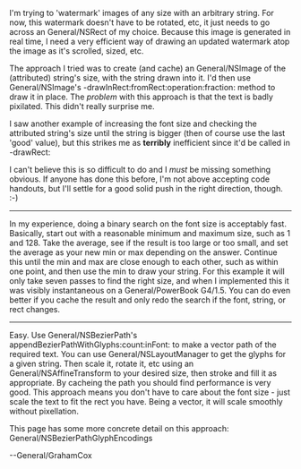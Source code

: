 

I'm trying to 'watermark' images of any size with an arbitrary string. For now, this watermark doesn't have to be rotated, etc, it just needs to go across an General/NSRect of my choice. Because this image is generated in real time, I need a very efficient way of drawing an updated watermark atop the image as it's scrolled, sized, etc.

The approach I tried was to create (and cache) an General/NSImage of the (attributed) string's size, with the string drawn into it. I'd then use General/NSImage's -drawInRect:fromRect:operation:fraction: method to draw it in place. The *problem* with this approach is that the text is badly pixilated. This didn't really surprise me.

I saw another example of increasing the font size and checking the attributed string's size until the string is bigger (then of course use the last 'good' value), but this strikes me as **terribly** inefficient since it'd be called in -drawRect: 

I can't believe this is so difficult to do and I *must* be missing something obvious. If anyone has done this before, I'm not above accepting code handouts, but I'll settle for a good solid push in the right direction, though. :-)

----

In my experience, doing a binary search on the font size is acceptably fast. Basically, start out with a reasonable minimum and maximum size, such as 1 and 128. Take the average, see if the result is too large or too small, and set the average as your new min or max depending on the answer. Continue this until the min and max are close enough to each other, such as within one point, and then use the min to draw your string. For this example it will only take seven passes to find the right size, and when I implemented this it was visibly instantaneous on a General/PowerBook G4/1.5. You can do even better if you cache the result and only redo the search if the font, string, or rect changes.

----

Easy. Use General/NSBezierPath's appendBezierPathWithGlyphs:count:inFont: to make a vector path of the required text. You can use General/NSLayoutManager to get the glyphs for a given string. Then scale it, rotate it, etc using an General/NSAffineTransform to your desired size, then stroke and fill it as appropriate. By cacheing the path you should find performance is very good. This approach means you don't have to care about the font size - just scale the text to fit the rect you have. Being a vector, it will scale smoothly without pixellation.

This page has some more concrete detail on this approach: General/NSBezierPathGlyphEncodings 

 --General/GrahamCox